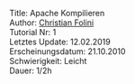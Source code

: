 Title: Apache Kompilieren  
Author: <a href="mailto:christian.folini@netnea.com">Christian Folini</a>  
Tutorial Nr: 1  
Letztes Update: 12.02.2019  
Erscheinungsdatum: 21.10.2010  
Schwierigkeit: Leicht  
Dauer: 1/2h

